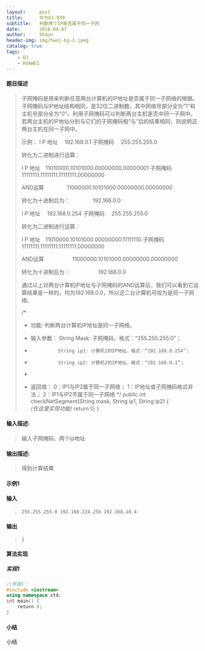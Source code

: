 ```yaml
---
layout:     post
title:      华为OJ-039
subtitle:   判断两个IP是否属于同一子网
date:       2018-04-07
author:     Shaun
header-img: img/hwoj-bg-1.jpeg
catalog: true
tags:
    - OJ
    - HUAWEI
---
```



#### 题目描述

> 子网掩码是用来判断任意两台计算机的IP地址是否属于同一子网络的根据。
> 子网掩码与IP地址结构相同，是32位二进制数，其中网络号部分全为“1”和主机号部分全为“0”。利用子网掩码可以判断两台主机是否中同一子网中。若两台主机的IP地址分别与它们的子网掩码相“与”后的结果相同，则说明这两台主机在同一子网中。
>
> 示例：
> I P 地址　 192.168.0.1
> 子网掩码　 255.255.255.0
>
> 转化为二进制进行运算：
>
> I P 地址　11010000.10101000.00000000.00000001
> 子网掩码　11111111.11111111.11111111.00000000
>
> AND运算
>  　　　　11000000.10101000.00000000.00000000
>
> 转化为十进制后为：
>  　　　　192.168.0.0
>
>  
>
> I P 地址　 192.168.0.254
> 子网掩码　 255.255.255.0
>
> 转化为二进制进行运算：
>
> I P 地址　11010000.10101000.00000000.11111110
> 子网掩码　11111111.11111111.11111111.00000000
>
> AND运算
> 　　　　　11000000.10101000.00000000.00000000
>
> 转化为十进制后为：
> 　　　　　192.168.0.0
>
> 通过以上对两台计算机IP地址与子网掩码的AND运算后，我们可以看到它运算结果是一样的。均为192.168.0.0，所以这二台计算机可视为是同一子网络。
>
> /* 
> * 功能: 判断两台计算机IP地址是同一子网络。 
> * 输入参数：    String Mask: 子网掩码，格式：“255.255.255.0”； 
> *               String ip1: 计算机1的IP地址，格式：“192.168.0.254”；
> *               String ip2: 计算机2的IP地址，格式：“192.168.0.1”；
> *               
>
> * 返回值：      0：IP1与IP2属于同一子网络；     1：IP地址或子网掩码格式非法；    2：IP1与IP2不属于同一子网络
> */ 
> public int checkNetSegment(String mask, String ip1, String ip2) 
> {     
>     /*在这里实现功能*/
>     return 0;
> }

#### 输入描述:

> 输入子网掩码、两个ip地址

#### 输出描述:

> 得到计算结果

#### 示例1

#### 输入

> ```
>255.255.255.0 192.168.224.256 192.168.10.4
> ```

#### 输出

> ```
> 1
> ```



#### 算法实现



##### 实现1

```C++
//思路1：
#include <iostream>
using namespace std;
int main() {
    return 0;
}
```




#### 小结

小结






